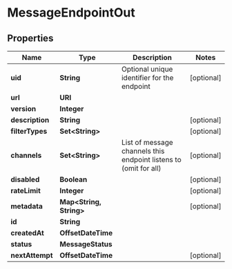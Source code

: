 

# MessageEndpointOut


## Properties

| Name | Type | Description | Notes |
|------------ | ------------- | ------------- | -------------|
|**uid** | **String** | Optional unique identifier for the endpoint |  [optional] |
|**url** | **URI** |  |  |
|**version** | **Integer** |  |  |
|**description** | **String** |  |  [optional] |
|**filterTypes** | **Set&lt;String&gt;** |  |  [optional] |
|**channels** | **Set&lt;String&gt;** | List of message channels this endpoint listens to (omit for all) |  [optional] |
|**disabled** | **Boolean** |  |  [optional] |
|**rateLimit** | **Integer** |  |  [optional] |
|**metadata** | **Map&lt;String, String&gt;** |  |  [optional] |
|**id** | **String** |  |  |
|**createdAt** | **OffsetDateTime** |  |  |
|**status** | **MessageStatus** |  |  |
|**nextAttempt** | **OffsetDateTime** |  |  [optional] |



